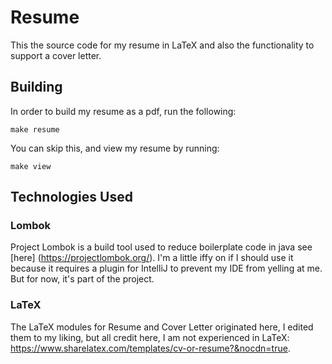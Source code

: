 # Resume

This the source code for my resume in LaTeX and also the functionality to support a cover letter.

## Building

In order to build my resume as a pdf, run the following:
```
make resume
```

You can skip this, and view my resume by running:
```
make view
```
## Technologies Used

### Lombok

Project Lombok is a build tool used to reduce boilerplate code in java see [here] (https://projectlombok.org/). I'm a little iffy on if I 
should use it because it requires a plugin for IntelliJ to prevent my IDE from yelling at me. But for now, it's part of the project.

### LaTeX
The LaTeX modules for Resume and Cover Letter originated here, I edited them to my liking, but all credit here, I am not experienced in LaTeX:
https://www.sharelatex.com/templates/cv-or-resume?&nocdn=true.
